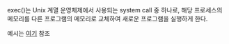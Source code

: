 exec()는 Unix 계열 운영체제에서 사용되는 system call 중 하나로, 해당 프로세스의 메모리를 다른 프로그램의 메모리로 교체하여 새로운 프로그램을 실행하게 한다.

예시는 [여기](fork()#예시) 참조